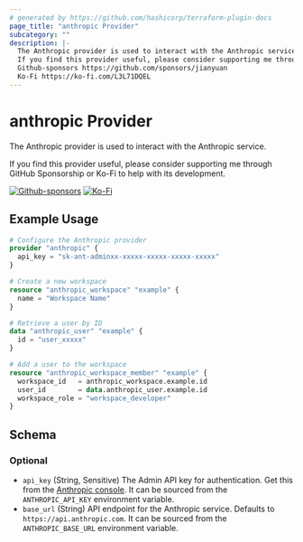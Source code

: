 ```yaml
---
# generated by https://github.com/hashicorp/terraform-plugin-docs
page_title: "anthropic Provider"
subcategory: ""
description: |-
  The Anthropic provider is used to interact with the Anthropic service.
  If you find this provider useful, please consider supporting me through GitHub Sponsorship or Ko-Fi to help with its development.
  Github-sponsors https://github.com/sponsors/jianyuan
  Ko-Fi https://ko-fi.com/L3L71DQEL
---
```


# anthropic Provider

The Anthropic provider is used to interact with the Anthropic service.

If you find this provider useful, please consider supporting me through GitHub Sponsorship or Ko-Fi to help with its development.

[![Github-sponsors](https://img.shields.io/badge/sponsor-30363D?style=for-the-badge&logo=GitHub-Sponsors&logoColor=#EA4AAA)](https://github.com/sponsors/jianyuan)
[![Ko-Fi](https://img.shields.io/badge/Ko--fi-F16061?style=for-the-badge&logo=ko-fi&logoColor=white)](https://ko-fi.com/L3L71DQEL)

## Example Usage

```terraform
# Configure the Anthropic provider
provider "anthropic" {
  api_key = "sk-ant-adminxx-xxxxx-xxxxx-xxxxx-xxxxx"
}

# Create a new workspace
resource "anthropic_workspace" "example" {
  name = "Workspace Name"
}

# Retrieve a user by ID
data "anthropic_user" "example" {
  id = "user_xxxxx"
}

# Add a user to the workspace
resource "anthropic_workspace_member" "example" {
  workspace_id   = anthropic_workspace.example.id
  user_id        = data.anthropic_user.example.id
  workspace_role = "workspace_developer"
}
```

<!-- schema generated by tfplugindocs -->
## Schema

### Optional

- `api_key` (String, Sensitive) The Admin API key for authentication. Get this from the [Anthropic console](https://console.anthropic.com/settings/admin-keys). It can be sourced from the `ANTHROPIC_API_KEY` environment variable.
- `base_url` (String) API endpoint for the Anthropic service. Defaults to `https://api.anthropic.com`. It can be sourced from the `ANTHROPIC_BASE_URL` environment variable.
